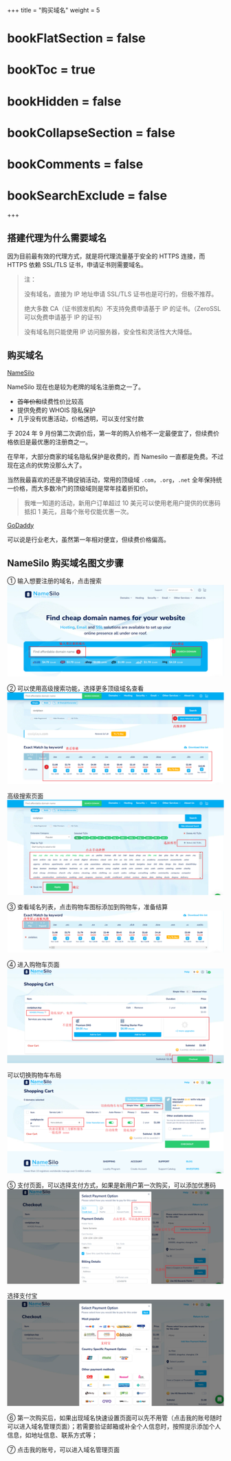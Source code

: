 +++
title = "购买域名"
weight = 5
# bookFlatSection = false
# bookToc = true
# bookHidden = false
# bookCollapseSection = false
# bookComments = false
# bookSearchExclude = false
+++

## 搭建代理为什么需要域名

因为目前最有效的代理方式，就是将代理流量基于安全的 HTTPS 连接，而 HTTPS 依赖 SSL/TLS 证书，申请证书则需要域名。

>注：
>
> 没有域名，直接为 IP 地址申请 SSL/TLS 证书也是可行的，但极不推荐。
>
> 绝大多数 CA（证书颁发机构）不支持免费申请基于 IP 的证书。（ZeroSSL 可以免费申请基于 IP 的证书）
>
> 没有域名则只能使用 IP 访问服务器，安全性和灵活性大大降低。

## 购买域名

[NameSilo](https://www.namesilo.com/)

NameSilo 现在也是较为老牌的域名注册商之一了。
- ~~首年价和~~续费性价比较高
- 提供免费的 WHOIS 隐私保护
- 几乎没有优惠活动，价格透明，可以支付宝付款

于 2024 年 9 月份第二次调价后，第一年的购入价格不一定最便宜了，但续费价格依旧是最优惠的注册商之一。

在早年，大部分商家的域名隐私保护是收费的，而 Namesilo 一直都是免费。不过现在这点的优势没那么大了。

当然我最喜欢的还是不搞促销活动，常用的顶级域 `.com`，`.org`，`.net` 全年保持统一价格，而大多数冷门的顶级域则是常年挂着折扣价。

> 我唯一知道的活动，新用户订单超过 10 美元可以使用老用户提供的优惠码抵扣 1 美元，且每个账号仅能优惠一次。

[GoDaddy](https://www.godaddy.com/)

可以说是行业老大，虽然第一年相对便宜，但续费价格偏高。

## NameSilo 购买域名图文步骤

① 输入想要注册的域名，点击搜索
![搜索域名](search-namesilo.png "搜索域名")

② 可以使用高级搜索功能，选择更多顶级域名查看
![高级搜索域名](advance-search-namesilo.png "高级搜索域名")

高级搜索页面
![高级搜索域名2](advance-search-namesilo2.png "高级搜索域名2")

③ 查看域名列表，点击购物车图标添加到购物车，准备结算
![域名列表](show-list-namesilo.png "域名列表")

④ 进入购物车页面
![购物车](cart-namesilo.png "购物车")

可以切换购物车布局
![购物车2](cart-advance-namesilo.png "购物车2")

⑤ 支付页面，可以选择支付方式，如果是新用户第一次购买，可以添加优惠码
![支付页面](pay-namesilo.png "支付页面")

选择支付宝
![支付宝](pay-alipay-namesilo.png "支付宝")

⑥ 第一次购买后，如果出现域名快速设置页面可以先不用管（点击我的账号随时可以进入域名管理页面）；若需要验证邮箱或补全个人信息时，按照提示添加个人信息，如地址信息、联系方式等；

⑦ 点击我的账号，可以进入域名管理页面
